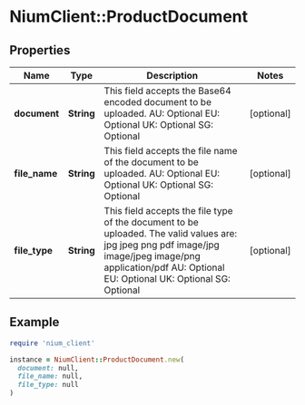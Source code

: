 # NiumClient::ProductDocument

## Properties

| Name | Type | Description | Notes |
| ---- | ---- | ----------- | ----- |
| **document** | **String** | This field accepts the Base64 encoded document to be uploaded.  AU: Optional EU: Optional UK: Optional SG: Optional | [optional] |
| **file_name** | **String** | This field accepts the file name of the document to be uploaded.  AU: Optional EU: Optional UK: Optional SG: Optional | [optional] |
| **file_type** | **String** | This field accepts the file type of the document to be uploaded. The valid values are: jpg jpeg png pdf image/jpg image/jpeg image/png application/pdf  AU: Optional EU: Optional UK: Optional SG: Optional | [optional] |

## Example

```ruby
require 'nium_client'

instance = NiumClient::ProductDocument.new(
  document: null,
  file_name: null,
  file_type: null
)
```

